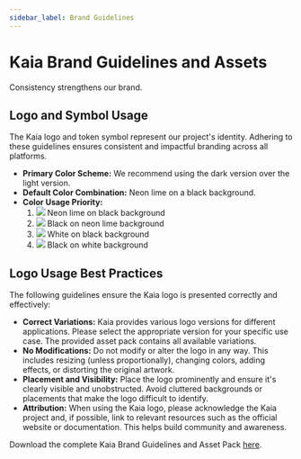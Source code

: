 ```yaml
---
sidebar_label: Brand Guidelines
---
```


# Kaia Brand Guidelines and Assets

Consistency strengthens our brand.

## Logo and Symbol Usage

The Kaia logo and token symbol represent our project's identity.  Adhering to these guidelines ensures consistent and impactful branding across all platforms.

- **Primary Color Scheme:** We recommend using the dark version over the light version.
- **Default Color Combination:** Neon lime on a black background.
- **Color Usage Priority:**
  1. ![](/img/misc/kaia_brandmark_neonlime_on_black.png) Neon lime on black background
  2. ![](/img/misc/kaia_brandmark_black_on_neonlime.png) Black on neon lime background
  3. ![](/img/misc/kaia_brandmark_white_on_black.png) White on black background
  4. ![](/img/misc/kaia_brandmark_black_on_white.png) Black on white background

## Logo Usage Best Practices

The following guidelines ensure the Kaia logo is presented correctly and effectively:

* **Correct Variations:**  Kaia provides various logo versions for different applications. Please select the appropriate version for your specific use case.  The provided asset pack contains all available variations.
* **No Modifications:**  Do not modify or alter the logo in any way. This includes resizing (unless proportionally), changing colors, adding effects, or distorting the original artwork.
* **Placement and Visibility:**  Place the logo prominently and ensure it's clearly visible and unobstructed.  Avoid cluttered backgrounds or placements that make the logo difficult to identify.
* **Attribution:** When using the Kaia logo, please acknowledge the Kaia project and, if possible, link to relevant resources such as the official website or documentation. This helps build community and awareness.

Download the complete Kaia Brand Guidelines and Asset Pack [here](https://drive.google.com/drive/folders/1Ia9R44Aw4TQRyupqPDCQ5qaeuk-0iWr2?usp=drive_link).